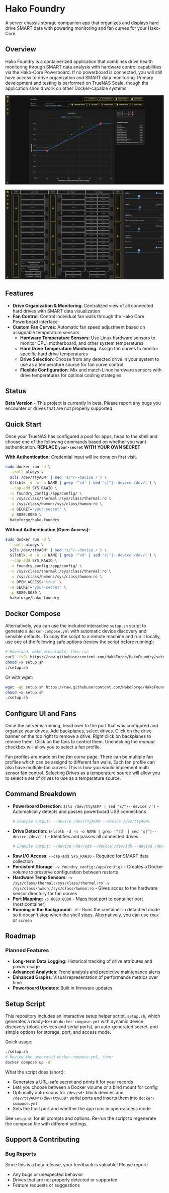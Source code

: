 # Hako Foundry

A server chassis storage companion app that organizes and displays hard drive SMART data with powering monitoring and fan curves for your Hako-Core.

## Overview

Hako Foundry is a containerized application that combines drive health monitoring through SMART data analysis with hardware control capabilities via the Hako-Core Powerboard. If no powerboard is connected, you will still have access to drive organization and SMART data monitoring. Primary development and testing is performed on TrueNAS Scale, though the application should work on other Docker-capable systems.

![Hako Foundry Demo 1](res/demo/demo1.png)

![Hako Foundry Demo 2](res/demo/demo2.png)

## Features

- **Drive Organization & Monitoring**: Centralized view of all connected hard drives with SMART data visualization
- **Fan Control**: Control individual fan walls through the Hako Core Powerboard interface
- **Custom Fan Curves**: Automatic fan speed adjustment based on assignable temperature sensors
  - **Hardware Temperature Sensors**: Use Linux hardware sensors to monitor CPU, motherboard, and other system temperatures
  - **Hard Drive Temperature Monitoring**: Assign fan curves to monitor specific hard drive temperatures
  - **Drive Selection**: Choose from any detected drive in your system to use as a temperature source for fan curve control
  - **Flexible Configuration**: Mix and match Linux hardware sensors with drive temperatures for optimal cooling strategies

## Status

**Beta Version** - This project is currently in beta. Please report any bugs you encounter or drives that are not properly supported.

## Quick Start

Once your TrueNAS has configured a pool for apps, head to the shell and choose one of the following commands based on whether you want authentication. **REPLACE `your-secret` WITH YOUR OWN SECRET**

**With Authentication:**
Credential input will be done on first visit.
```bash
sudo docker run -d \
  --pull always \
  $(ls /dev/ttyACM* | sed 's/^/--device /') \
  $(lsblk -d -n -o NAME | grep '^sd' | sed 's|^|--device /dev/|') \
  --cap-add SYS_RAWIO \
  -v foundry_config:/app/config/ \
  -v /sys/class/thermal:/sys/class/thermal:ro \
  -v /sys/class/hwmon:/sys/class/hwmon:ro \
  -e SECRET='your-secret' \
  -p 8080:8080 \
  hakoforge/hako-foundry
```

**Without Authentication (Open Access):**
```bash
sudo docker run -d \
  --pull always \
  $(ls /dev/ttyACM* | sed 's/^/--device /') \
  $(lsblk -d -n -o NAME | grep '^sd' | sed 's|^|--device /dev/|') \
  --cap-add SYS_RAWIO \
  -v foundry_config:/app/config/ \
  -v /sys/class/thermal:/sys/class/thermal:ro \
  -v /sys/class/hwmon:/sys/class/hwmon:ro \
  -e OPEN_ACCESS='true' \
  -e SECRET='your-secret' \
  -p 8080:8080 \
  hakoforge/hako-foundry
```


## Docker Compose

Alternatively, you can use the included interactive `setup.sh` script to generate a `docker-compose.yml` with automatic device discovery and sensible defaults. To copy the script to a remote machine and run it locally, use one of the following safe options (review the script before running):

```bash
# Download, make executable, then run
curl -fsSL https://raw.githubusercontent.com/HakoForge/HakoFoundry/setup.sh -o setup.sh
chmod +x setup.sh
./setup.sh
```

Or with wget:

```bash
wget -qO setup.sh https://raw.githubusercontent.com/HakoForge/HakoFoundry/setup.sh
chmod +x setup.sh
./setup.sh
```

## Configure UI and Fans

Once the server is running, head over to the port that was configured and organize your drives.
Add backplanes, select drives. Click on the drive banner on the top right to remove a drive. Right click on backplanes to remove them. Click on the fans to control them. Unchecking the *manual* checkbox will allow you to select a fan profile.

Fan profiles are made on the *fan curve* page. There can be multiple fan profiles which can be assignd to different fan walls. Each fan profile can also have multiple fan curves. This is how you would implement multi sensor fan control. Selecting *Drives* as a temperature source will allow you to select a set of drives to use as a temperature source.

## Command Breakdown

- **Powerboard Detection**: `$(ls /dev/ttyACM* | sed 's/^/--device /')` - Automatically detects and passes powerboard USB connections
  ```bash
  # Example output: --device /dev/ttyACM0 --device /dev/ttyACM1
  ```
- **Drive Detection**: `$(lsblk -d -n -o NAME | grep '^sd' | sed 's|^|--device /dev/|')` - Identifies and passes all connected drives
  ```bash
  # Example output: --device /dev/sda --device /dev/sdb --device /dev/sdc --device /dev/sdd
  ```
- **Raw I/O Access**: `--cap-add SYS_RAWIO` - Required for SMART data collection
- **Persistent Storage**: `-v foundry_config:/app/config/` - Creates a Docker volume to preserve configuration between restarts
- **Hardware Temp Sensors**: `-v /sys/class/thermal:/sys/class/thermal:ro -v /sys/class/hwmon:/sys/class/hwmon:ro`  - Gives acces to the hardware sensor directory for fan curves
- **Port Mapping**: `-p 8080:8080` - Maps host port to container port (host:container)
- **Running in the Background**: `-d` - Runs the container in detached mode so it doesn't stop when the shell stops. Alternatively, you can use `tmux` or `screen`

## Roadmap

### Planned Features

- **Long-term Data Logging**: Historical tracking of drive attributes and power usage
- **Advanced Analytics**: Trend analysis and predictive maintenance alerts
- **Enhanced Graphs**: Visual representation of performance metrics over time
- **Powerboard Updates**: Built in firmware updates

## Setup Script

This repository includes an interactive setup helper script, `setup.sh`, which generates a ready-to-run `docker-compose.yml` with dynamic device discovery (block devices and serial ports), an auto-generated secret, and simple options for storage, port, and access mode.

Quick usage:

```bash
./setup.sh
# Review the generated docker-compose.yml, then:
docker compose up -d
```

What the script does (short):
- Generates a URL-safe secret and prints it for your records
- Lets you choose between a Docker volume or a bind mount for config
- Optionally auto-scans for `/dev/sd*` block devices and `/dev/ttyACM*`/`/dev/ttyUSB*` serial ports and inserts them into `docker-compose.yml`
- Sets the host port and whether the app runs in open-access mode

See `setup.sh` for all prompts and options. Re-run the script to regenerate the compose file with different settings.

## Support & Contributing

### Bug Reports

Since this is a beta release, your feedback is valuable! Please report:
- Any bugs or unexpected behavior
- Drives that are not properly detected or supported
- Feature requests or suggestions
